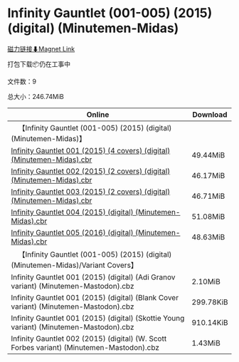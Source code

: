# Infinity Gauntlet (001-005) (2015) (digital) (Minutemen-Midas)

[磁力链接⬇Magnet Link](magnet:?xt=urn:btih:bd5ce8f56093027dac502199c55b8f245ae9d519&dn=Infinity%20Gauntlet%20%28001-005%29%20%282015%29%20%28digital%29%20%28Minutemen-Midas%29)

打包下载📦仍在工事中

文件数：9

总大小：246.74MiB

Online | Download
--- | ---
&emsp;【Infinity Gauntlet (001-005) (2015) (digital) (Minutemen-Midas)】 | 
[Infinity Gauntlet 001 (2015) (4 covers) (digital) (Minutemen-Midas).cbr](https://github.com/alicewish/markdown/blob/master/comic/Infinity-Gauntlet-001-2015-4-covers-digital-Minutemen-Midas-cbr.md) | 49.44MiB
[Infinity Gauntlet 002 (2015) (2 covers) (digital) (Minutemen-Midas).cbr](https://github.com/alicewish/markdown/blob/master/comic/Infinity-Gauntlet-002-2015-2-covers-digital-Minutemen-Midas-cbr.md) | 46.17MiB
[Infinity Gauntlet 003 (2015) (2 covers) (digital) (Minutemen-Midas).cbr](https://github.com/alicewish/markdown/blob/master/comic/Infinity-Gauntlet-003-2015-2-covers-digital-Minutemen-Midas-cbr.md) | 46.71MiB
[Infinity Gauntlet 004 (2015) (digital) (Minutemen-Midas).cbr](https://github.com/alicewish/markdown/blob/master/comic/Infinity-Gauntlet-004-2015-digital-Minutemen-Midas-cbr.md) | 51.08MiB
[Infinity Gauntlet 005 (2016) (digital) (Minutemen-Midas).cbr](https://github.com/alicewish/markdown/blob/master/comic/Infinity-Gauntlet-005-2016-digital-Minutemen-Midas-cbr.md) | 48.63MiB
&emsp;【Infinity Gauntlet (001-005) (2015) (digital) (Minutemen-Midas)/Variant Covers】 | 
Infinity Gauntlet 001 (2015) (digital) (Adi Granov variant) (Minutemen-Mastodon).cbz | 2.10MiB
Infinity Gauntlet 001 (2015) (digital) (Blank Cover variant) (Minutemen-Mastodon).cbz | 299.78KiB
Infinity Gauntlet 001 (2015) (digital) (Skottie Young variant) (Minutemen-Mastodon).cbz | 910.14KiB
Infinity Gauntlet 002 (2015) (digital) (W. Scott Forbes variant) (Minutemen-Mastodon).cbz | 1.43MiB